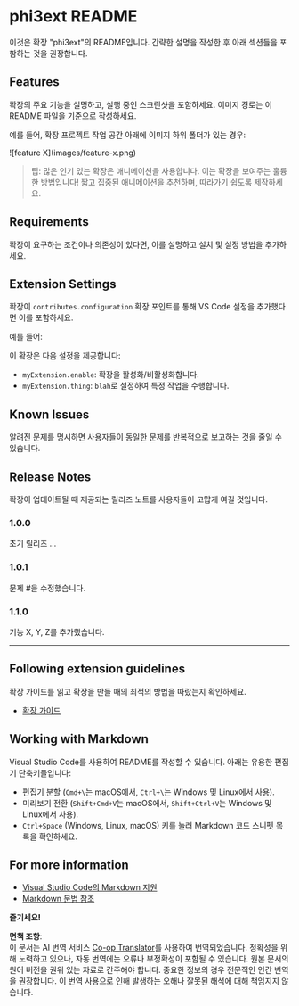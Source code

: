 <!--
CO_OP_TRANSLATOR_METADATA:
{
  "original_hash": "74bd3aa8618299f1b78180902c04c691",
  "translation_date": "2025-04-04T05:27:49+00:00",
  "source_file": "code\\07.Lab\\01\\AIPC\\extensions\\phi3ext\\README.md",
  "language_code": "ko"
}
-->
# phi3ext README

이것은 확장 "phi3ext"의 README입니다. 간략한 설명을 작성한 후 아래 섹션들을 포함하는 것을 권장합니다.

## Features

확장의 주요 기능을 설명하고, 실행 중인 스크린샷을 포함하세요. 이미지 경로는 이 README 파일을 기준으로 작성하세요.

예를 들어, 확장 프로젝트 작업 공간 아래에 이미지 하위 폴더가 있는 경우:

\!\[feature X\]\(images/feature-x.png\)

> 팁: 많은 인기 있는 확장은 애니메이션을 사용합니다. 이는 확장을 보여주는 훌륭한 방법입니다! 짧고 집중된 애니메이션을 추천하며, 따라가기 쉽도록 제작하세요.

## Requirements

확장이 요구하는 조건이나 의존성이 있다면, 이를 설명하고 설치 및 설정 방법을 추가하세요.

## Extension Settings

확장이 `contributes.configuration` 확장 포인트를 통해 VS Code 설정을 추가했다면 이를 포함하세요.

예를 들어:

이 확장은 다음 설정을 제공합니다:

* `myExtension.enable`: 확장을 활성화/비활성화합니다.
* `myExtension.thing`: `blah`로 설정하여 특정 작업을 수행합니다.

## Known Issues

알려진 문제를 명시하면 사용자들이 동일한 문제를 반복적으로 보고하는 것을 줄일 수 있습니다.

## Release Notes

확장이 업데이트될 때 제공되는 릴리즈 노트를 사용자들이 고맙게 여길 것입니다.

### 1.0.0

초기 릴리즈 ...

### 1.0.1

문제 #을 수정했습니다.

### 1.1.0

기능 X, Y, Z를 추가했습니다.

---

## Following extension guidelines

확장 가이드를 읽고 확장을 만들 때의 최적의 방법을 따랐는지 확인하세요.

* [확장 가이드](https://code.visualstudio.com/api/references/extension-guidelines?WT.mc_id=aiml-137032-kinfeylo)

## Working with Markdown

Visual Studio Code를 사용하여 README를 작성할 수 있습니다. 아래는 유용한 편집기 단축키들입니다:

* 편집기 분할 (`Cmd+\`는 macOS에서, `Ctrl+\`는 Windows 및 Linux에서 사용).
* 미리보기 전환 (`Shift+Cmd+V`는 macOS에서, `Shift+Ctrl+V`는 Windows 및 Linux에서 사용).
* `Ctrl+Space` (Windows, Linux, macOS) 키를 눌러 Markdown 코드 스니펫 목록을 확인하세요.

## For more information

* [Visual Studio Code의 Markdown 지원](http://code.visualstudio.com/docs/languages/markdown?WT.mc_id=aiml-137032-kinfeylo)
* [Markdown 문법 참조](https://help.github.com/articles/markdown-basics/)

**즐기세요!**

**면책 조항**:  
이 문서는 AI 번역 서비스 [Co-op Translator](https://github.com/Azure/co-op-translator)를 사용하여 번역되었습니다. 정확성을 위해 노력하고 있으나, 자동 번역에는 오류나 부정확성이 포함될 수 있습니다. 원본 문서의 원어 버전을 권위 있는 자료로 간주해야 합니다. 중요한 정보의 경우 전문적인 인간 번역을 권장합니다. 이 번역 사용으로 인해 발생하는 오해나 잘못된 해석에 대해 책임지지 않습니다.